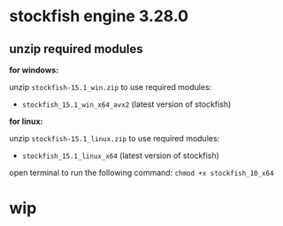 # stockfish engine 3.28.0

## unzip required modules

**for windows:**

unzip `stockfish-15.1_win.zip` to use required modules:

- `stockfish_15.1_win_x64_avx2` (latest version of stockfish)

**for linux:**

unzip `stockfish-15.1_linux.zip` to use required modules:

- `stockfish_15.1_linux_x64` (latest version of stockfish)

open terminal to run the following command:
`chmod +x stockfish_10_x64`

# wip
